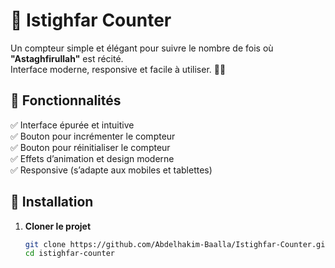 # 📿 Istighfar Counter

Un compteur simple et élégant pour suivre le nombre de fois où **"Astaghfirullah"** est récité.  
Interface moderne, responsive et facile à utiliser. 🌿✨

## 📌 Fonctionnalités

✅ Interface épurée et intuitive  
✅ Bouton pour incrémenter le compteur  
✅ Bouton pour réinitialiser le compteur  
✅ Effets d’animation et design moderne  
✅ Responsive (s’adapte aux mobiles et tablettes)  



## 🚀 Installation

1. **Cloner le projet**  
   ```bash
   git clone https://github.com/Abdelhakim-Baalla/Istighfar-Counter.git
   cd istighfar-counter
